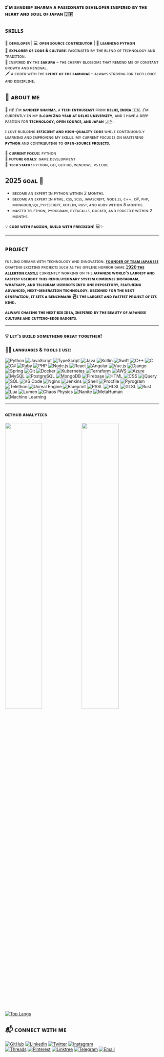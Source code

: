 ### ɪ'ᴍ sᴧɴᴅᴇᴇᴘ sʜᴧʀᴍᴧ ᴀ ᴘᴀꜱꜱɪᴏɴᴀᴛᴇ ᴅᴇᴠᴇʟᴏᴘᴇʀ ɪɴꜱᴘɪʀᴇᴅ ʙʏ ᴛʜᴇ ʜᴇᴀʀᴛ ᴀɴᴅ ꜱᴏᴜʟ ᴏꜰ ᴊᴀᴘᴀɴ 🇯🇵


## ꜱᴋɪʟʟꜱ ##

🚀 **ᴅᴇᴠᴇʟᴏᴘᴇʀ** | 💻 **ᴏᴘᴇɴ ꜱᴏᴜʀᴄᴇ ᴄᴏɴᴛʀɪʙᴜᴛᴏʀ** | 🌱 **ʟᴇᴀʀɴɪɴɢ ᴘʏᴛʜᴏɴ**  
🧳 **ᴇxᴘʟᴏʀᴇʀ ᴏꜰ ᴄᴏᴅᴇ & ᴄᴜʟᴛᴜʀᴇ**: ꜰᴀꜱᴄɪɴᴀᴛᴇᴅ ʙʏ ᴛʜᴇ ʙʟᴇɴᴅ ᴏꜰ ᴛᴇᴄʜɴᴏʟᴏɢʏ ᴀɴᴅ ᴛʀᴀᴅɪᴛɪᴏɴ.  
🌸 ɪɴꜱᴘɪʀᴇᴅ ʙʏ ᴛʜᴇ **ꜱᴀᴋᴜʀᴀ** – ᴛʜᴇ ᴄʜᴇʀʀʏ ʙʟᴏꜱꜱᴏᴍꜱ ᴛʜᴀᴛ ʀᴇᴍɪɴᴅ ᴍᴇ ᴏꜰ ᴄᴏɴꜱᴛᴀɴᴛ ɢʀᴏᴡᴛʜ ᴀɴᴅ ʀᴇɴᴇᴡᴀʟ.  
🗡️ ᴀ ᴄᴏᴅᴇʀ ᴡɪᴛʜ ᴛʜᴇ **ꜱᴘɪʀɪᴛ ᴏꜰ ᴛʜᴇ ꜱᴀᴍᴜʀᴀɪ** – ᴀʟᴡᴀʏꜱ ꜱᴛʀɪᴠɪɴɢ ꜰᴏʀ ᴇxᴄᴇʟʟᴇɴᴄᴇ ᴀɴᴅ ᴅɪꜱᴄɪᴘʟɪɴᴇ.  

## 🚀 ᴀʙᴏᴜᴛ ᴍᴇ

👋 ʜɪ! ɪ'ᴍ **sᴧɴᴅᴇᴇᴘ sʜᴧʀᴍᴧ**, ᴀ **ᴛᴇᴄʜ ᴇɴᴛʜᴜꜱɪᴀꜱᴛ** ꜰʀᴏᴍ **ᴅᴇʟʜɪ, ɪɴᴅɪᴀ** 🇮🇳. ɪ'ᴍ ᴄᴜʀʀᴇɴᴛʟʏ ɪɴ ᴍʏ **ʙ.ᴄᴏᴍ 𝟤ɴᴅ ʏᴇᴀʀ ᴀᴛ ᴅᴇʟʜɪ ᴜɴɪᴠᴇʀꜱɪᴛʏ**, ᴀɴᴅ ɪ ʜᴀᴠᴇ ᴀ ᴅᴇᴇᴘ ᴘᴀꜱꜱɪᴏɴ ꜰᴏʀ **ᴛᴇᴄʜɴᴏʟᴏɢʏ, ᴏᴘᴇɴ ꜱᴏᴜʀᴄᴇ, ᴀɴᴅ ᴊᴀᴘᴀɴ** 🇯🇵.

ɪ ʟᴏᴠᴇ ʙᴜɪʟᴅɪɴɢ **ᴇꜰꜰɪᴄɪᴇɴᴛ ᴀɴᴅ ʜɪɢʜ-ǫᴜᴀʟɪᴛʏ ᴄᴏᴅᴇ** ᴡʜɪʟᴇ ᴄᴏɴᴛɪɴᴜᴏᴜꜱʟʏ ʟᴇᴀʀɴɪɴɢ ᴀɴᴅ ɪᴍᴘʀᴏᴠɪɴɢ ᴍʏ ꜱᴋɪʟʟꜱ. ᴍʏ ᴄᴜʀʀᴇɴᴛ ꜰᴏᴄᴜꜱ ɪꜱ ᴏɴ ᴍᴀꜱᴛᴇʀɪɴɢ **ᴘʏᴛʜᴏɴ** ᴀɴᴅ ᴄᴏɴᴛʀɪʙᴜᴛɪɴɢ ᴛᴏ **ᴏᴘᴇɴ-ꜱᴏᴜʀᴄᴇ ᴘʀᴏᴊᴇᴄᴛꜱ**.

🔹 **ᴄᴜʀʀᴇɴᴛ ꜰᴏᴄᴜꜱ:** ᴘʏᴛʜᴏɴ  
🔹 **ꜰᴜᴛᴜʀᴇ ɢᴏᴀʟꜱ:** ɢᴀᴍᴇ ᴅᴇᴠᴇʟᴏᴘᴍᴇɴᴛ  
🔹 **ᴛᴇᴄʜ ꜱᴛᴀᴄᴋ:** ᴘʏᴛʜᴏɴ, ɢɪᴛ, ɢɪᴛʜᴜʙ, ᴡɪɴᴅᴏᴡꜱ, ᴠꜱ ᴄᴏᴅᴇ

## 𝟤𝟢𝟤𝟧 ɢᴏᴀʟ 🎯

- ʙᴇᴄᴏᴍᴇ ᴀɴ ᴇxᴘᴇʀᴛ ɪɴ ᴘʏᴛʜᴏɴ ᴡɪᴛʜɪɴ 𝟤 ᴍᴏɴᴛʜꜱ.
- ʙᴇᴄᴏᴍᴇ ᴀɴ ᴇxᴘᴇʀᴛ ɪɴ ʜᴛᴍʟ, ᴄꜱꜱ, ꜱᴄꜱꜱ, ᴊᴀᴠᴀꜱᴄʀɪᴘᴛ, ɴᴏᴅᴇ.ᴊꜱ, ᴄ++, ᴄ#, ᴘʜᴘ, ᴍᴏɴɢᴏᴅʙ,ꜱǫʟ,ᴛʏᴘᴇꜱᴄʀɪᴘᴛ, ᴋᴏᴛʟɪɴ, ʀᴜꜱᴛ, ᴀɴᴅ ʀᴜʙʏ ᴡɪᴛʜɪɴ 𝟪 ᴍᴏɴᴛʜꜱ.
- ᴍᴀꜱᴛᴇʀ ᴛᴇʟᴇᴛʜᴏɴ, ᴘʏʀᴏɢʀᴀᴍ, ᴘʏᴛɢᴄᴀʟʟꜱ, ᴅᴏᴄᴋᴇʀ, ᴀɴᴅ ᴘʀᴏᴄꜰɪʟᴇ ᴡɪᴛʜɪɴ 𝟤 ᴍᴏɴᴛʜꜱ.

💡 **ᴄᴏᴅᴇ ᴡɪᴛʜ ᴘᴀꜱꜱɪᴏɴ, ʙᴜɪʟᴅ ᴡɪᴛʜ ᴘʀᴇᴄɪꜱɪᴏɴ!** 💻✨

---

## ᴘʀᴏᴊᴇᴄᴛ ##

ꜰᴜᴇʟɪɴɢ ᴅʀᴇᴀᴍꜱ ᴡɪᴛʜ ᴛᴇᴄʜɴᴏʟᴏɢʏ ᴀɴᴅ ɪɴɴᴏᴠᴀᴛɪᴏɴ.
[**ꜰᴏᴜɴᴅᴇʀ ᴏꜰ ᴛᴇᴀᴍ ᴊᴀᴘᴀɴᴇꜱᴇ**](https://github.com/TeamJapanese) ᴄʀᴀꜰᴛɪɴɢ ᴇxᴄɪᴛɪɴɢ ᴘʀᴏᴊᴇᴄᴛꜱ ꜱᴜᴄʜ ᴀꜱ ᴛʜᴇ ᴏꜰꜰʟɪɴᴇ ʜᴏʀʀᴏʀ ɢᴀᴍᴇ [**𝟣𝟫𝟤𝟢 ᴛʜᴇ ᴀʟʟᴇʀᴛᴏɴ ᴄᴀꜱᴛʟᴇ**](https://github.com/TeamJapanese/1920-The-Allerton-Castle)
ᴄᴜʀʀᴇɴᴛʟʏ ᴡᴏʀᴋɪɴɢ ᴏɴ ᴛʜᴇ **ᴊᴀᴘᴀɴᴇꜱᴇ ᴡᴏʀʟᴅ'ꜱ ʟᴀʀɢᴇꜱᴛ ᴀɴᴅ ꜰᴀꜱᴛᴇꜱᴛ ᴜꜱᴇʀʙᴏᴛ**
**ᴛʜɪꜱ ʀᴇᴠᴏʟᴜᴛɪᴏɴᴀʀʏ ꜱʏꜱᴛᴇᴍ ᴄᴏᴍʙɪɴᴇꜱ ɪɴꜱᴛᴀɢʀᴀᴍ, ᴡʜᴀᴛꜱᴀᴘᴘ, ᴀɴᴅ ᴛᴇʟᴇɢʀᴀᴍ ᴜꜱᴇʀʙᴏᴛꜱ ɪɴᴛᴏ ᴏɴᴇ ʀᴇᴘᴏꜱɪᴛᴏʀʏ, ꜰᴇᴀᴛᴜʀɪɴɢ ᴀᴅᴠᴀɴᴄᴇᴅ, ɴᴇxᴛ-ɢᴇɴᴇʀᴀᴛɪᴏɴ ᴛᴇᴄʜɴᴏʟᴏɢʏ. ᴅᴇꜱɪɢɴᴇᴅ ꜰᴏʀ ᴛʜᴇ ɴᴇxᴛ ɢᴇɴᴇʀᴀᴛɪᴏɴ, ɪᴛ ꜱᴇᴛꜱ ᴀ ʙᴇɴᴄʜᴍᴀʀᴋ 관ꜱ ᴛʜᴇ ʟᴀʀɢᴇꜱᴛ ᴀɴᴅ ꜰᴀꜱᴛᴇꜱᴛ ᴘʀᴏᴊᴇᴄᴛ ᴏꜰ ɪᴛꜱ ᴋɪɴᴅ.**

**ᴀʟᴡᴀʏꜱ ᴄʜᴀꜱɪɴɢ ᴛʜᴇ ɴᴇxᴛ ʙɪɢ ɪᴅᴇᴀ, ɪɴꜱᴘɪʀᴇᴅ ʙʏ ᴛʜᴇ ʙᴇᴀᴜᴛʏ ᴏꜰ ᴊᴀᴘᴀɴᴇꜱᴇ ᴄᴜʟᴛᴜʀᴇ ᴀɴᴅ ᴄᴜᴛᴛɪɴɢ-ᴇᴅɢᴇ ɢᴀᴅɢᴇᴛꜱ.**

---

### 💡 **ʟᴇᴛ’ꜱ ʙᴜɪʟᴅ ꜱᴏᴍᴇᴛʜɪɴɢ ɢʀᴇᴀᴛ ᴛᴏɢᴇᴛʜᴇʀ!**

### 🧑‍💻 **ʟᴀɴɢᴜᴀɢᴇꜱ & ᴛᴏᴏʟꜱ ɪ ᴜꜱᴇ:**
![Python](https://img.shields.io/badge/Python-3776AB?style=for-the-badge&logo=python&logoColor=white)  ![JavaScript](https://img.shields.io/badge/JavaScript-F7DF1E?style=for-the-badge&logo=javascript&logoColor=black)  ![TypeScript](https://img.shields.io/badge/TypeScript-3178C6?style=for-the-badge&logo=typescript&logoColor=white)  ![Java](https://img.shields.io/badge/Java-007396?style=for-the-badge&logo=java&logoColor=white)  ![Kotlin](https://img.shields.io/badge/Kotlin-0095D5?style=for-the-badge&logo=kotlin&logoColor=white)  ![Swift](https://img.shields.io/badge/Swift-FA7343?style=for-the-badge&logo=swift&logoColor=white)  ![C++](https://img.shields.io/badge/C++-00599C?style=for-the-badge&logo=c%2B%2B&logoColor=white)  ![C](https://img.shields.io/badge/C-00599C?style=for-the-badge&logo=c&logoColor=white)  ![C#](https://img.shields.io/badge/C%23-239120?style=for-the-badge&logo=c-sharp&logoColor=white)  ![Ruby](https://img.shields.io/badge/Ruby-CC0000?style=for-the-badge&logo=ruby&logoColor=white)  ![PHP](https://img.shields.io/badge/PHP-777BB4?style=for-the-badge&logo=php&logoColor=white)  ![Node.js](https://img.shields.io/badge/Node.js-339933?style=for-the-badge&logo=node.js&logoColor=white)  ![React](https://img.shields.io/badge/React-61DAFB?style=for-the-badge&logo=react&logoColor=black)  ![Angular](https://img.shields.io/badge/Angular-DD0031?style=for-the-badge&logo=angular&logoColor=white)  ![Vue.js](https://img.shields.io/badge/Vue.js-35495E?style=for-the-badge&logo=vue.js&logoColor=4FC08D)  ![Django](https://img.shields.io/badge/Django-092D1F?style=for-the-badge&logo=django&logoColor=white)  ![Spring](https://img.shields.io/badge/Spring-6DB33F?style=for-the-badge&logo=spring&logoColor=white)  ![Git](https://img.shields.io/badge/Git-F05032?style=for-the-badge&logo=git&logoColor=white)  ![Docker](https://img.shields.io/badge/Docker-2496ED?style=for-the-badge&logo=docker&logoColor=white)  ![Kubernetes](https://img.shields.io/badge/Kubernetes-326CE5?style=for-the-badge&logo=kubernetes&logoColor=white)  ![Terraform](https://img.shields.io/badge/Terraform-7B42BC?style=for-the-badge&logo=terraform&logoColor=white)  ![AWS](https://img.shields.io/badge/AWS-232F3E?style=for-the-badge&logo=amazonaws&logoColor=white)  ![Azure](https://img.shields.io/badge/Microsoft_Azure-0089D6?style=for-the-badge&logo=microsoft-azure&logoColor=white)  ![MySQL](https://img.shields.io/badge/MySQL-00758F?style=for-the-badge&logo=mysql&logoColor=white)  ![PostgreSQL](https://img.shields.io/badge/PostgreSQL-4169E1?style=for-the-badge&logo=postgresql&logoColor=white)  ![MongoDB](https://img.shields.io/badge/MongoDB-47A248?style=for-the-badge&logo=mongodb&logoColor=white)  ![Firebase](https://img.shields.io/badge/Firebase-FFCA28?style=for-the-badge&logo=firebase&logoColor=black)  ![HTML](https://img.shields.io/badge/HTML5-E34F26?style=for-the-badge&logo=html5&logoColor=white)  ![CSS](https://img.shields.io/badge/CSS-1572B6?style=for-the-badge&logo=css3&logoColor=white)  ![jQuery](https://img.shields.io/badge/jQuery-0769AD?style=for-the-badge&logo=jquery&logoColor=white)  ![SQL](https://img.shields.io/badge/SQL-4479A1?style=for-the-badge&logo=postgresql&logoColor=white)  ![VS Code](https://img.shields.io/badge/VS%20Code-007ACC?style=for-the-badge&logo=visual-studio-code&logoColor=white)  ![Nginx](https://img.shields.io/badge/Nginx-009639?style=for-the-badge&logo=nginx&logoColor=white)  ![Jenkins](https://img.shields.io/badge/Jenkins-D24939?style=for-the-badge&logo=jenkins&logoColor=white)  ![Shell](https://img.shields.io/badge/Shell_Script-121011?style=for-the-badge&logo=gnu-bash&logoColor=white)  ![Procfile](https://img.shields.io/badge/Procfile-3C3C3C?style=for-the-badge&logo=heroku&logoColor=white)  ![Pyrogram](https://img.shields.io/badge/Pyrogram-2CA5E0?style=for-the-badge&logo=telegram&logoColor=white)  ![Telethon](https://img.shields.io/badge/Telethon-0088CC?style=for-the-badge&logo=telegram&logoColor=white)  ![Unreal Engine](https://img.shields.io/badge/Unreal_Engine-000000?style=for-the-badge&logo=unrealengine&logoColor=white)  ![Blueprint](https://img.shields.io/badge/Blueprint-1E90FF?style=for-the-badge&logo=blueprint&logoColor=white)  ![PSSL](https://img.shields.io/badge/PSSL-003791?style=for-the-badge&logo=playstation&logoColor=white)  ![HLSL](https://img.shields.io/badge/HLSL-0066B8?style=for-the-badge&logo=opengl&logoColor=white)  ![GLSL](https://img.shields.io/badge/GLSL-5586A4?style=for-the-badge&logo=opengl&logoColor=white)  ![Rust](https://img.shields.io/badge/Rust-000000?style=for-the-badge&logo=rust&logoColor=white)  ![Lua](https://img.shields.io/badge/Lua-2C2D72?style=for-the-badge&logo=lua&logoColor=white)  ![Lumen](https://img.shields.io/badge/Lumen-E74430?style=for-the-badge&logo=laravel&logoColor=white)  ![Chaos Physics](https://img.shields.io/badge/Chaos_Physics-000000?style=for-the-badge&logo=unrealengine&logoColor=white)  ![Nanite](https://img.shields.io/badge/Nanite-2E3A59?style=for-the-badge&logo=unrealengine&logoColor=white)  ![MetaHuman](https://img.shields.io/badge/MetaHuman-222222?style=for-the-badge&logo=epicgames&logoColor=white)  ![Machine Learning](https://img.shields.io/badge/Machine_Learning-FF6F00?style=for-the-badge&logo=tensorflow&logoColor=white)

---


### ɢɪᴛʜᴜʙ ᴀɴᴀʟʏᴛɪᴄs 

[<img src="https://github-readme-stats.vercel.app/api?username=itzsandeepshrma&count_private=true&show_icons=true&theme=chartreuse-dark&custom_title=What%27s+the+craic?&include_all_commits=true&hide_border=true&bg_color=000000" width="49%">](https://github.com/itzsandeepshrma)  [<img src="https://github-readme-streak-stats.herokuapp.com/?user=itzsandeepshrma&theme=chartreuse-dark&hide_border=True&bg_color=000000" width="49%">](https://github.com/itzsandeepshrma)

[![Top Langs](https://github-readme-stats.vercel.app/api/top-langs/?username=itzsandeepshrma&layout=compact&theme=chartreuse-dark)](https://github.com/itzsandeepshrma)

## 📬 ᴄᴏɴɴᴇᴄᴛ ᴡɪᴛʜ ᴍᴇ 

[![GitHub](https://img.shields.io/badge/GitHub-181717?style=for-the-badge&logo=github&logoColor=white)](https://github.com/itzsandeepshrma)
[![LinkedIn](https://img.shields.io/badge/LinkedIn-0A66C2?style=for-the-badge&logo=linkedin&logoColor=white)](https://www.linkedin.com/in/itzsandeepshrma)
[![Twitter](https://img.shields.io/badge/Twitter-1DA1F2?style=for-the-badge&logo=twitter&logoColor=white)](https://x.com/itz_sandeep_sh)
[![Instagram](https://img.shields.io/badge/Instagram-E4405F?style=for-the-badge&logo=instagram&logoColor=white)](https://www.instagram.com/itz_sandeep_shrma)  
[![Threads](https://img.shields.io/badge/Threads-000000?style=for-the-badge&logo=threads&logoColor=white)](https://www.threads.net/@itz_sandeep_shrma)
[![Pinterest](https://img.shields.io/badge/Pinterest-BD081C?style=for-the-badge&logo=pinterest&logoColor=white)](https://www.pinterest.com/itz_sandeep_shrma)
[![Linktree](https://img.shields.io/badge/Linktree-39E09B?style=for-the-badge&logo=linktree&logoColor=white)](https://linktr.ee/itz_sandeep_shrma)
[![Telegram](https://img.shields.io/badge/Telegram-26A5E4?style=for-the-badge&logo=telegram&logoColor=white)](https://t.me/itz_sandeep_shrma)
[![Email](https://img.shields.io/badge/Email-black?style=for-the-badge&logo=gmail&logoColor=white)](mailto:sandeepshrmadev@gmail.com)
